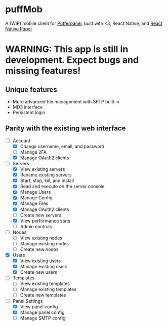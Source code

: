 # puffMob
A (WIP) mobile client for [Pufferpanel](https://www.pufferpanel.com), built with <3, React Native, and [React Native Paper](https://reactnativepaper.com/)


# WARNING: This app is still in development. Expect bugs and missing features!

## Unique features
- More advanced file management with SFTP built in
- MD3 interface
- Persistent login

## Parity with the existing web interface
- [ ] Account
  - [x] Change username, email, and password
  - [ ] Manage 2FA
  - [x] Manage OAuth2 clients

- [ ] Servers
  - [x] View existing servers
  - [x] Rename existing servers
  - [x] Start, stop, kill, and install
  - [x] Read and execute on the server console
  - [x] Manage Users
  - [x] Manage Config
  - [x] Manage Files
  - [x] Manage OAuth2 clients
  - [ ] Create new servers
  - [x] View performance stats
  - [ ] Admin controls
     
- [ ] Nodes
  - [ ] View existing nodes
  - [ ] Manage existing nodes
  - [ ] Create new nodes
     
- [x] Users
  - [x] View existing users
  - [x] Manage existing users
  - [x] Create new users
     
- [ ] Templates
  - [ ] View existing templates
  - [ ] Manage existing templates
  - [ ] Create new templates

- [ ] Panel Settings
  - [x] View panel config
  - [x] Manage panel config
  - [ ] Manage SMTP config
